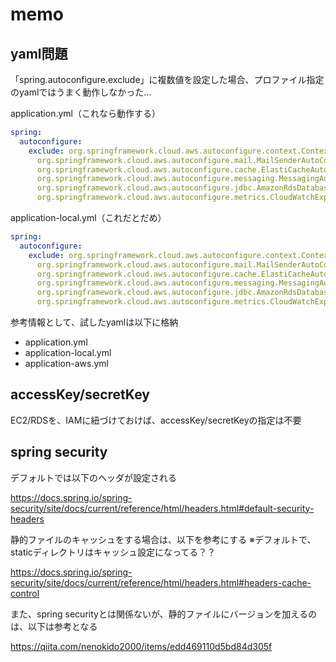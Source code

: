# memo

## yaml問題

「spring.autoconfigure.exclude」に複数値を設定した場合、プロファイル指定のyamlではうまく動作しなかった…

application.yml（これなら動作する）
```yaml
spring:
  autoconfigure:
    exclude: org.springframework.cloud.aws.autoconfigure.context.ContextResourceLoaderAutoConfiguration,
      org.springframework.cloud.aws.autoconfigure.mail.MailSenderAutoConfiguration,
      org.springframework.cloud.aws.autoconfigure.cache.ElastiCacheAutoConfiguration,
      org.springframework.cloud.aws.autoconfigure.messaging.MessagingAutoConfiguration,
      org.springframework.cloud.aws.autoconfigure.jdbc.AmazonRdsDatabaseAutoConfiguration,
      org.springframework.cloud.aws.autoconfigure.metrics.CloudWatchExportAutoConfiguration
```

application-local.yml（これだとだめ）
```yaml
spring:
  autoconfigure:
    exclude: org.springframework.cloud.aws.autoconfigure.context.ContextResourceLoaderAutoConfiguration,
      org.springframework.cloud.aws.autoconfigure.mail.MailSenderAutoConfiguration,
      org.springframework.cloud.aws.autoconfigure.cache.ElastiCacheAutoConfiguration,
      org.springframework.cloud.aws.autoconfigure.messaging.MessagingAutoConfiguration,
      org.springframework.cloud.aws.autoconfigure.jdbc.AmazonRdsDatabaseAutoConfiguration,
      org.springframework.cloud.aws.autoconfigure.metrics.CloudWatchExportAutoConfiguration
```

参考情報として、試したyamlは以下に格納

* application.yml
* application-local.yml
* application-aws.yml

## accessKey/secretKey

EC2/RDSを、IAMに紐づけておけば、accessKey/secretKeyの指定は不要

## spring security

デフォルトでは以下のヘッダが設定される

https://docs.spring.io/spring-security/site/docs/current/reference/html/headers.html#default-security-headers

静的ファイルのキャッシュをする場合は、以下を参考にする
※デフォルトで、staticディレクトリはキャッシュ設定になってる？？

https://docs.spring.io/spring-security/site/docs/current/reference/html/headers.html#headers-cache-control


また、spring securityとは関係ないが、静的ファイルにバージョンを加えるのは、以下は参考となる

https://qiita.com/nenokido2000/items/edd469110d5bd84d305f